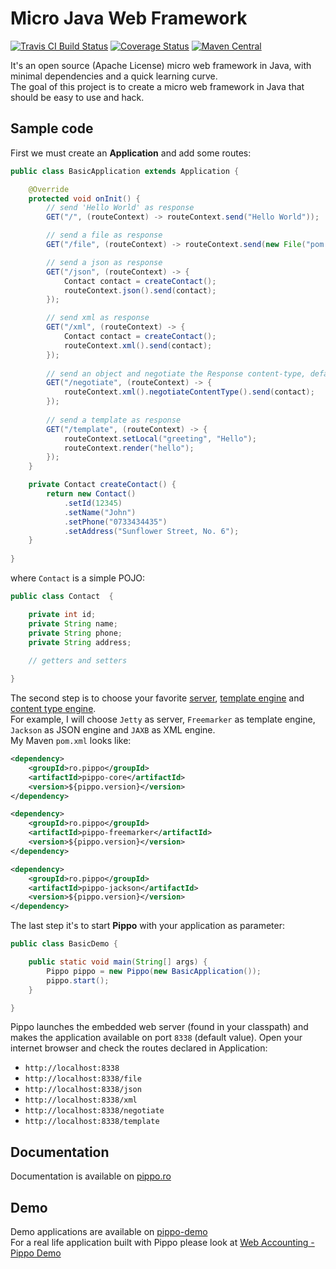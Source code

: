 Micro Java Web Framework
=====================

[![Travis CI Build Status](https://travis-ci.org/decebals/pippo.png)](https://travis-ci.org/decebals/pippo)
[![Coverage Status](https://coveralls.io/repos/decebals/pippo/badge.svg?branch=master&service=github)](https://coveralls.io/github/decebals/pippo?branch=master)
[![Maven Central](http://img.shields.io/maven-central/v/ro.pippo/pippo.svg)](http://search.maven.org/#search|ga|1|ro.pippo)

<!--
[![Issue Stats](http://www.issuestats.com/github/decebals/pippo/badge/issue?style=flat)](http://www.issuestats.com/github/decebals/pippo)
[![Issue Stats](http://www.issuestats.com/github/decebals/pippo/badge/pr?style=flat)](http://www.issuestats.com/github/decebals/pippo)
-->


It's an open source (Apache License) micro web framework in Java, with minimal dependencies and a quick learning curve.     
The goal of this project is to create a micro web framework in Java that should be easy to use and hack.      

Sample code
---------------
First we must create an __Application__ and add some routes:  

```java
public class BasicApplication extends Application {

    @Override
    protected void onInit() {
		// send 'Hello World' as response
        GET("/", (routeContext) -> routeContext.send("Hello World"));

		// send a file as response
        GET("/file", (routeContext) -> routeContext.send(new File("pom.xml"));

        // send a json as response
        GET("/json", (routeContext) -> {
			Contact contact = createContact();
			routeContext.json().send(contact);
        });

        // send xml as response
        GET("/xml", (routeContext) -> {
			Contact contact = createContact();
			routeContext.xml().send(contact);
        });
        
        // send an object and negotiate the Response content-type, default to XML
        GET("/negotiate", (routeContext) -> {
			routeContext.xml().negotiateContentType().send(contact);
        });
        
        // send a template as response
        GET("/template", (routeContext) -> {
			routeContext.setLocal("greeting", "Hello");
			routeContext.render("hello");        
		});
    }

	private Contact createContact() {
		return new Contact()
			.setId(12345)
			.setName("John")
			.setPhone("0733434435")
			.setAddress("Sunflower Street, No. 6");	
	}
	
}
``` 

where `Contact` is a simple POJO:

```java
public class Contact  {

    private int id;
    private String name;
    private String phone;
    private String address;
    
    // getters and setters

}
```

The second step is to choose your favorite [server](http://www.pippo.ro/doc/server.html), 
[template engine](http://www.pippo.ro/doc/templates.html) 
and [content type engine](http://www.pippo.ro/doc/content-types.html).  
For example, I will choose `Jetty` as server, `Freemarker` as template engine, `Jackson` as JSON engine and `JAXB` as XML engine.  
My Maven `pom.xml` looks like: 

```xml
<dependency>
    <groupId>ro.pippo</groupId>
    <artifactId>pippo-core</artifactId>
    <version>${pippo.version}</version>
</dependency>

<dependency>
    <groupId>ro.pippo</groupId>
    <artifactId>pippo-freemarker</artifactId>
    <version>${pippo.version}</version>
</dependency>

<dependency>
    <groupId>ro.pippo</groupId>
    <artifactId>pippo-jackson</artifactId>
    <version>${pippo.version}</version>
</dependency>
```

The last step it's to start __Pippo__ with your application as parameter:

```java
public class BasicDemo {

    public static void main(String[] args) {
        Pippo pippo = new Pippo(new BasicApplication());
        pippo.start();
    }

}
```

Pippo launches the embedded web server (found in your classpath) and makes the application available on port `8338` (default value).
Open your internet browser and check the routes declared in Application:

 - `http://localhost:8338`
 - `http://localhost:8338/file`
 - `http://localhost:8338/json`
 - `http://localhost:8338/xml`
 - `http://localhost:8338/negotiate`
 - `http://localhost:8338/template` 

Documentation
---------------
Documentation is available on [pippo.ro](http://www.pippo.ro)

Demo
---------------
Demo applications are available on [pippo-demo](https://github.com/decebals/pippo-demo)   
For a real life application built with Pippo please look at [Web Accounting - Pippo Demo](https://github.com/decebals/matilda)
